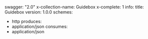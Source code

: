 swagger: "2.0"
x-collection-name: Guidebox
x-complete: 1
info:
  title: Guidebox
  version: 1.0.0
schemes:
- http
produces:
- application/json
consumes:
- application/json